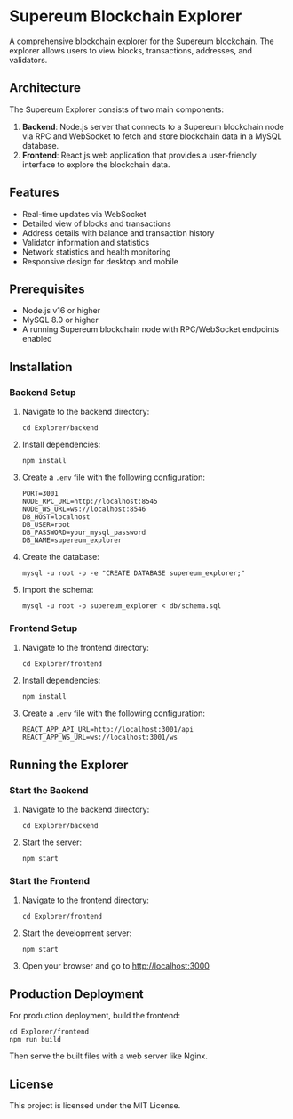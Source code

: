 # Supereum Blockchain Explorer

A comprehensive blockchain explorer for the Supereum blockchain. The explorer allows users to view blocks, transactions, addresses, and validators.

## Architecture

The Supereum Explorer consists of two main components:

1. **Backend**: Node.js server that connects to a Supereum blockchain node via RPC and WebSocket to fetch and store blockchain data in a MySQL database.
2. **Frontend**: React.js web application that provides a user-friendly interface to explore the blockchain data.

## Features

- Real-time updates via WebSocket
- Detailed view of blocks and transactions
- Address details with balance and transaction history
- Validator information and statistics
- Network statistics and health monitoring
- Responsive design for desktop and mobile

## Prerequisites

- Node.js v16 or higher
- MySQL 8.0 or higher
- A running Supereum blockchain node with RPC/WebSocket endpoints enabled

## Installation

### Backend Setup

1. Navigate to the backend directory:
   ```
   cd Explorer/backend
   ```

2. Install dependencies:
   ```
   npm install
   ```

3. Create a `.env` file with the following configuration:
   ```
   PORT=3001
   NODE_RPC_URL=http://localhost:8545
   NODE_WS_URL=ws://localhost:8546
   DB_HOST=localhost
   DB_USER=root
   DB_PASSWORD=your_mysql_password
   DB_NAME=supereum_explorer
   ```

4. Create the database:
   ```
   mysql -u root -p -e "CREATE DATABASE supereum_explorer;"
   ```

5. Import the schema:
   ```
   mysql -u root -p supereum_explorer < db/schema.sql
   ```

### Frontend Setup

1. Navigate to the frontend directory:
   ```
   cd Explorer/frontend
   ```

2. Install dependencies:
   ```
   npm install
   ```

3. Create a `.env` file with the following configuration:
   ```
   REACT_APP_API_URL=http://localhost:3001/api
   REACT_APP_WS_URL=ws://localhost:3001/ws
   ```

## Running the Explorer

### Start the Backend

1. Navigate to the backend directory:
   ```
   cd Explorer/backend
   ```

2. Start the server:
   ```
   npm start
   ```

### Start the Frontend

1. Navigate to the frontend directory:
   ```
   cd Explorer/frontend
   ```

2. Start the development server:
   ```
   npm start
   ```

3. Open your browser and go to [http://localhost:3000](http://localhost:3000)

## Production Deployment

For production deployment, build the frontend:

```
cd Explorer/frontend
npm run build
```

Then serve the built files with a web server like Nginx.

## License

This project is licensed under the MIT License. 